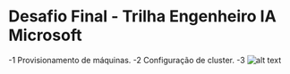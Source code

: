 # Desafio Final - Trilha Engenheiro IA Microsoft

-1 Provisionamento de máquinas.  -2 Configuração de cluster.
-3 
![alt text](https://github.com/herigson/desafioanalisedados/blob/main/imagens/Treinamento-da-AI.png)
